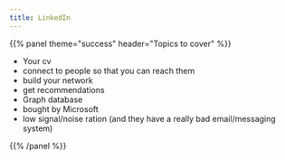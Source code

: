 ```yaml
---
title: LinkedIn
---
```



{{% panel theme="success" header="Topics to cover" %}}

 - Your cv
 - connect to people so that you can reach them
 - build your network
 - get recommendations
 - Graph database
 - bought by Microsoft
 - low signal/noise ration (and they have a really bad email/messaging system)


{{% /panel %}}